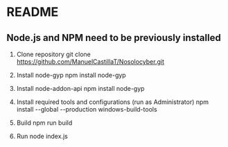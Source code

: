 # README
## Node.js and NPM need to be previously installed

1. Clone repository
git clone https://github.com/ManuelCastillaT/Nosolocyber.git

2. Install node-gyp
npm install node-gyp

3. Install node-addon-api
npm install node-gyp

4. Install required tools and configurations (run as Administrator)
npm install --global --production windows-build-tools

4. Build
npm run build

5. Run
node index.js
